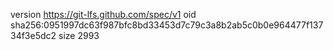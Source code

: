 version https://git-lfs.github.com/spec/v1
oid sha256:0951997dc63f987bfc8bd33453d7c79c3a8b2ab5c0b0e964477f13734f3e5dc2
size 2993
